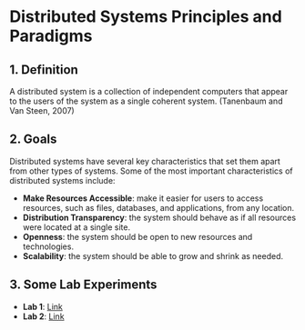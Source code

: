 # Distributed Systems Principles and Paradigms

## 1. Definition
A distributed system is a collection of independent computers that appear to the users of the system as a single coherent system. (Tanenbaum and Van Steen, 2007)

## 2. Goals
Distributed systems have several key characteristics that set them apart from other types of systems. Some of the most important characteristics of distributed systems include:
- **Make Resources Accessible**: make it easier for users to access resources, such as files, databases, and applications, from any location.
- **Distribution Transparency**: the system should behave as if all resources were located at a single site.
- **Openness**: the system should be open to new resources and technologies.
- **Scalability**: the system should be able to grow and shrink as needed.

## 3. Some Lab Experiments

- **Lab 1**: [Link](./lab1/)
- **Lab 2**: [Link](./lab2/)